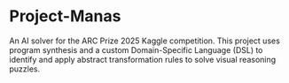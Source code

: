 # Project-Manas
An AI solver for the ARC Prize 2025 Kaggle competition. This project uses program synthesis and a custom Domain-Specific Language (DSL) to identify and apply abstract transformation rules to solve visual reasoning puzzles.
